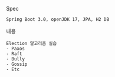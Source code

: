 Spec

```
Spring Boot 3.0, openJDK 17, JPA, H2 DB
```

내용

```
Election 알고리즘 실습
- Paxos
- Raft
- Bully
- Gossip
- Etc
```
